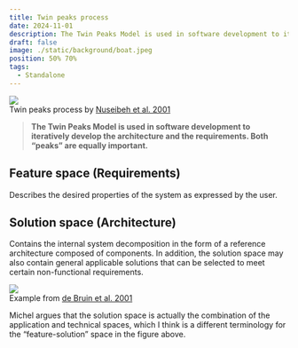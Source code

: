 ```yaml
---
title: Twin peaks process
date: 2024-11-01
description: The Twin Peaks Model is used in software development to iteratively develop the architecture and the requirements. Both “peaks” are equally important.
draft: false
image: ./static/background/boat.jpeg
position: 50% 70%
tags:
  - Standalone
---
```


<div class="caption-img-container">
  <div class="caption-img">
    <img src=/static/images/twin_peaks.png/>
    <figcaption>Twin peaks process by <a href="https://ieeexplore.ieee.org/document/910904/?arnumber=910904">Nuseibeh  et al. 2001</a></figcaption>
  </div>
</div>

> **The Twin Peaks Model is used in software development to iteratively develop the architecture and the requirements. Both “peaks” are equally important.**

## Feature space (Requirements)

Describes the desired properties of the system as expressed by the user. 

## Solution space (Architecture)

Contains the internal system decomposition in the form of a reference architecture composed of components. In addition, the solution space may also contain general applicable solutions that can be selected to meet certain non-functional requirements.

<div class="caption-img">
  <img src=/static/images/twin_peaks_map.png/>
  <figcaption>Example from <a href="https://link.springer.com/content/pdf/10.1007/3-540-44800-4_12">de Bruin  et al. 2001</a></figcaption>
</div>

Michel argues that the solution space is actually the combination of the application and technical spaces, which I think is a different terminology for the “feature-solution” space in the figure above.
